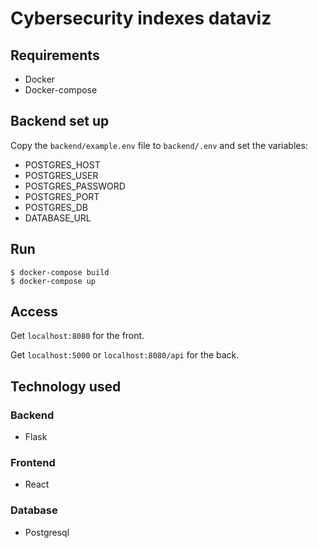 # Cybersecurity indexes dataviz

## Requirements

- Docker
- Docker-compose

## Backend set up

Copy the `backend/example.env` file to `backend/.env` and set the variables:

- POSTGRES_HOST
- POSTGRES_USER
- POSTGRES_PASSWORD
- POSTGRES_PORT
- POSTGRES_DB
- DATABASE_URL

## Run

```
$ docker-compose build
$ docker-compose up
```

## Access

Get `localhost:8080` for the front.

Get `localhost:5000` or `localhost:8080/api` for the back.

## Technology used
###  Backend
- Flask

### Frontend
- React

### Database
- Postgresql
